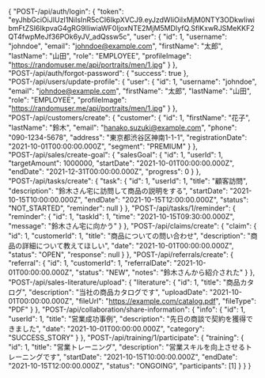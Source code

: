 {
  "POST-/api/auth/login": {
    "token": "eyJhbGciOiJIUzI1NiIsInR5cCI6IkpXVCJ9.eyJzdWIiOiIxMjM0NTY3ODkwIiwibmFtZSI6IkpvaG4gRG9lIiwiaWF0IjoxNTE2MjM5MDIyfQ.SflKxwRJSMeKKF2QT4fwpMeJf36POk6yJV_adQssw5c",
    "user": {
      "id": 1,
      "username": "johndoe",
      "email": "johndoe@example.com",
      "firstName": "太郎",
      "lastName": "山田",
      "role": "EMPLOYEE",
      "profileImage": "https://randomuser.me/api/portraits/men/1.jpg"
    }
  },
  "POST-/api/auth/forgot-password": {
    "success": true
  },
  "POST-/api/users/update-profile": {
    "user": {
      "id": 1,
      "username": "johndoe",
      "email": "johndoe@example.com",
      "firstName": "太郎",
      "lastName": "山田",
      "role": "EMPLOYEE",
      "profileImage": "https://randomuser.me/api/portraits/men/1.jpg"
    }
  },
  "POST-/api/customers/create": {
    "customer": {
      "id": 1,
      "firstName": "花子",
      "lastName": "鈴木",
      "email": "hanako.suzuki@example.com",
      "phone": "090-1234-5678",
      "address": "東京都渋谷区神南1-1-1",
      "registrationDate": "2021-10-01T00:00:00.000Z",
      "segment": "PREMIUM"
    }
  },
  "POST-/api/sales/create-goal": {
    "salesGoal": {
      "id": 1,
      "userId": 1,
      "targetAmount": 1000000,
      "startDate": "2021-10-01T00:00:00.000Z",
      "endDate": "2021-12-31T00:00:00.000Z",
      "progress": 0
    }
  },
  "POST-/api/tasks/create": {
    "task": {
      "id": 1,
      "userId": 1,
      "title": "顧客訪問",
      "description": "鈴木さん宅に訪問して商品の説明をする",
      "startDate": "2021-10-15T10:00:00.000Z",
      "endDate": "2021-10-15T12:00:00.000Z",
      "status": "NOT_STARTED",
      "reminder": null
    }
  },
  "POST-/api/tasks/1/reminder": {
    "reminder": {
      "id": 1,
      "taskId": 1,
      "time": "2021-10-15T09:30:00.000Z",
      "message": "鈴木さん宅に向かう"
    }
  },
  "POST-/api/claims/create": {
    "claim": {
      "id": 1,
      "customerId": 1,
      "title": "商品についての問い合わせ",
      "description": "商品の詳細について教えてほしい",
      "date": "2021-10-01T00:00:00.000Z",
      "status": "OPEN",
      "response": null
    }
  },
  "POST-/api/referrals/create": {
    "referral": {
      "id": 1,
      "customerId": 1,
      "referralDate": "2021-10-01T00:00:00.000Z",
      "status": "NEW",
      "notes": "鈴木さんから紹介された"
    }
  },
  "POST-/api/sales-literature/upload": {
    "literature": {
      "id": 1,
      "title": "商品カタログ",
      "description": "当社の商品カタログです",
      "uploadDate": "2021-10-01T00:00:00.000Z",
      "fileUrl": "https://example.com/catalog.pdf",
      "fileType": "PDF"
    }
  },
  "POST-/api/collaboration/share-information": {
    "info": {
      "id": 1,
      "userId": 1,
      "title": "営業成功事例",
      "description": "先日の商談で契約を獲得できました",
      "date": "2021-10-01T00:00:00.000Z",
      "category": "SUCCESS_STORY"
    }
  },
  "POST-/api/training/1/participate": {
    "training": {
      "id": 1,
      "title": "営業トレーニング",
      "description": "営業スキルを向上させるトレーニングです",
      "startDate": "2021-10-15T10:00:00.000Z",
      "endDate": "2021-10-15T12:00:00.000Z",
      "status": "ONGOING",
      "participants": [1]
    }
  }
}